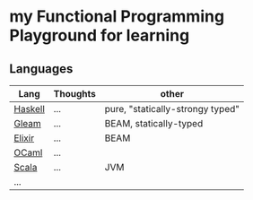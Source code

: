 # my Functional Programming Playground for learning

## Languages
|Lang|Thoughts|other|
|----|--------|-----|  
|[Haskell](https://www.haskell.org/)| ... | pure, "statically-strongy typed" |
|[Gleam](https://gleam.run/)| ... | BEAM, statically-typed |
|[Elixir](https://elixir-lang.org/)| ... | BEAM |
|[OCaml](https://ocaml.org/)| ... |  |
|[Scala](https://www.scala-lang.org/)| ... | JVM |
|...|
